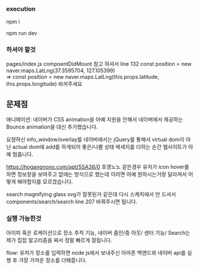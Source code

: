 


### execution

npm i

npm run dev


### 하셔야 할것

pages/index.js compoentDidMount 참고 하셔서 
line 132 
const position = new naver.maps.LatLng(37.3595704, 127.105399)  
=> const position = new naver.maps.LatLng(this.props.latitude, this.props.longitude) 바꺼주세요

## 문제점

애니메이션: 네이버가 CSS animation을 아예 지원을 안해서 네이버에서 제공하는
Bounce animation을 대신 추가했습니다.

요청하신 info_window/overlay를 네이버에서는 jQuery를 통해서 virtual dom이 아
닌 actual dom에 add를 하게되어 좋은/나쁨 상태 메세지를 더하는 순간 웹사이트가 아예 멈춥니다.

https://hogangnono.com/apt/5SA38/0  호갱노노 같은경우 유저가 icon hover를 하면 
정보창을 보여주고 없애는 방식으로 했는데 이러면 아예 원하시는거랑 달라져서 어떻게 해야할지를 모르겠습니다.

search magnifying glass svg가 잘못된거 같은데 다시 스케치에서 만
드셔서 components/search/search line 207 바꿔주시면 됩니다.
 
### 실행 가능한것

아이피 혹은 로케이션으로 장소 추적 기능,
네이버 줌인/중 아웃/ 센터 기능/
Search는 제가 집접 알고리즘을 짜서 정말 빠르게 잘됩니다.

flow: 유저가 장소를 입력하면 node js에서 보내주신 아마존 백앤드와 네이버 api를 실행 후
가장 가까운 장소를 더해줍니다.




